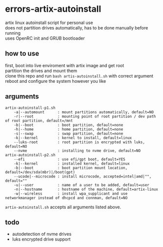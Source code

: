 # errors-artix-autoinstall

artix linux autoinstall script for personal use\
does not partition drives automatically, has to be done manually before running\
uses OpenRC init and GRUB bootloader

## how to use

first, boot into live enviroment with artix image and get root\
partition the drives and mount them\
clone this repo and run `bash artis-autoinstall.sh` with correct argument\
reboot and configure the system however you like

## arguments

```
artix-autoinstall-p1.sh
    -a|--automount      : mount partitions automatically, default=NO
    -r|--root           : mounting point of root partition / dev path of root partition, default=/mnt
    -b|--boot           : boot partition, default=none
    -h|--home           : home partition, default=none
    -s|--swap           : swap partition, default=none
    -k|--kernel         : kernel to install, default=linux
    --luks-root         : root partition is encrypted with luks, default=NO
    --nvme              : installing to nvme drive, default=NO
artix-autoinstall-p2.sh
    --efi               : use efi/gpt boot, default=YES
    -k|--kernel         : installed kernel, default=linux
    -b|--boot           : boot partition mount location, default=/dev/sda(mbr)|/boot(gpt)
    --ucode|--microcode : install microcode, accepted=intel|amd|"", default=""
    -u|--user           : name of a user to be added, default=user
    -n|--hostname       : hostname of the machine, default=artix-linux
    -w|--wireless       : install wpa_supplicant and use networkmanager instead of dhcpcd and connman, default=NO
```

`artix-autoinstall.sh` accepts all arguments listed above.

## todo

 * autodetection of nvme drives
 * luks encrypted drive support

